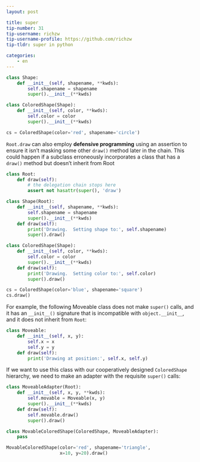 ```yaml
---
layout: post

title: super
tip-number: 31
tip-username: richzw
tip-username-profile: https://github.com/richzw
tip-tldr: super in python

categories:
    - en
---
```


```python
class Shape:
    def __init__(self, shapename, **kwds):
        self.shapename = shapename
        super().__init__(**kwds)        

class ColoredShape(Shape):
    def __init__(self, color, **kwds):
        self.color = color
        super().__init__(**kwds)

cs = ColoredShape(color='red', shapename='circle')
```

`Root.draw` can also employ **defensive programming** using an assertion to ensure it isn’t masking some other `draw()` method later in
the chain. This could happen if a subclass erroneously incorporates a class that has a `draw()` method but doesn’t inherit from Root

```python
class Root:
    def draw(self):
        # the delegation chain stops here
        assert not hasattr(super(), 'draw')

class Shape(Root):
    def __init__(self, shapename, **kwds):
        self.shapename = shapename
        super().__init__(**kwds)
    def draw(self):
        print('Drawing.  Setting shape to:', self.shapename)
        super().draw()

class ColoredShape(Shape):
    def __init__(self, color, **kwds):
        self.color = color
        super().__init__(**kwds)
    def draw(self):
        print('Drawing.  Setting color to:', self.color)
        super().draw()

cs = ColoredShape(color='blue', shapename='square')
cs.draw()
```

For example, the following Moveable class does not make `super()` calls, and it has an `__init__()` signature that is incompatible with 
`object.__init__`, and it does not inherit from `Root`:

```python
class Moveable:
    def __init__(self, x, y):
        self.x = x
        self.y = y
    def draw(self):
        print('Drawing at position:', self.x, self.y)
```

If we want to use this class with our cooperatively designed `ColoredShape` hierarchy, we need to make an adapter with the requisite 
`super()` calls:

```python
class MoveableAdapter(Root):
    def __init__(self, x, y, **kwds):
        self.movable = Moveable(x, y)
        super().__init__(**kwds)
    def draw(self):
        self.movable.draw()
        super().draw()

class MovableColoredShape(ColoredShape, MoveableAdapter):
    pass

MovableColoredShape(color='red', shapename='triangle',
                    x=10, y=20).draw()
```                    
